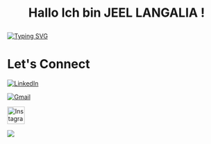 # <p align="center">Hallo Ich bin JEEL LANGALIA !  
[//]: # (Hardline)
[![Typing SVG](https://readme-typing-svg.demolab.com?font=Fira+Code&pause=1000&center=true&vCenter=true&width=435&lines=Energy+%26+Data+Analysis+Enthusiast)](https://git.io/typing-svg)

# Let's Connect
[//]: # (LinkedIn) 
[![LinkedIn](https://upload.wikimedia.org/wikipedia/commons/0/01/LinkedIn_Logo_2023.png)](https://www.linkedin.com/in/jeelsoni/)  

[//]: # (Gmail) 
[![Gmail](https://upload.wikimedia.org/wikipedia/commons/4/44/Gmail_Logo_2023.png)](mailto:jeelsoni1011@gmail.com)   

[//]: # (Instagram) 
<a href="https://www.instagram.com/jeelsoni/" target="_blank">
  <img src="https://upload.wikimedia.org/wikipedia/commons/a/a5/Instagram_icon.png" alt="Instagram" style="width: 40px; height: 40px;">
</a>


[//]: # (Profile Icon)
[![](https://visitcount.itsvg.in/api?id=jeellangalia&label=Profile%20Views&color=1&icon=0&pretty=false)](https://visitcount.itsvg.in)

